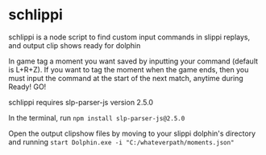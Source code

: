 # schlippi
schlippi is a node script to find custom input commands in slippi replays, and output clip shows ready for dolphin

In game tag a moment you want saved by inputting your command (default is L+R+Z). If you want to tag the moment when the game ends, then you must input the command at the start of the next match, anytime during Ready! GO!

schlippi requires slp-parser-js version 2.5.0

In the terminal, run `npm install slp-parser-js@2.5.0`

Open the output clipshow files by moving to your slippi dolphin's directory and running `start Dolphin.exe -i "C:/whateverpath/moments.json"`
